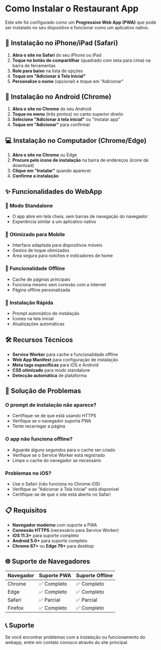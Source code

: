 # Como Instalar o Restaurant App

Este site foi configurado como um **Progressive Web App (PWA)** que pode ser instalado no seu dispositivo e funcionar como um aplicativo nativo.

## 📱 Instalação no iPhone/iPad (Safari)

1. **Abra o site no Safari** do seu iPhone ou iPad
2. **Toque no botão de compartilhar** (quadrado com seta para cima) na barra de ferramentas
3. **Role para baixo** na lista de opções
4. **Toque em "Adicionar à Tela Inicial"**
5. **Personalize o nome** (opcional) e toque em "Adicionar"

## 🤖 Instalação no Android (Chrome)

1. **Abra o site no Chrome** do seu Android
2. **Toque no menu** (três pontos) no canto superior direito
3. **Selecione "Adicionar à tela inicial"** ou "Instalar app"
4. **Toque em "Adicionar"** para confirmar

## 💻 Instalação no Computador (Chrome/Edge)

1. **Abra o site no Chrome** ou Edge
2. **Procure pelo ícone de instalação** na barra de endereços (ícone de download)
3. **Clique em "Instalar"** quando aparecer
4. **Confirme a instalação**

## ✨ Funcionalidades do WebApp

### 🚀 **Modo Standalone**
- O app abre em tela cheia, sem barras de navegação do navegador
- Experiência similar a um aplicativo nativo

### 📱 **Otimizado para Mobile**
- Interface adaptada para dispositivos móveis
- Gestos de toque otimizados
- Área segura para notches e indicadores de home

### 🔄 **Funcionalidade Offline**
- Cache de páginas principais
- Funciona mesmo sem conexão com a internet
- Página offline personalizada

### 📲 **Instalação Rápida**
- Prompt automático de instalação
- Ícones na tela inicial
- Atualizações automáticas

## 🛠️ Recursos Técnicos

- **Service Worker** para cache e funcionalidade offline
- **Web App Manifest** para configuração de instalação
- **Meta tags específicas** para iOS e Android
- **CSS otimizado** para modo standalone
- **Detecção automática** de plataforma

## 🔧 Solução de Problemas

### O prompt de instalação não aparece?
- Certifique-se de que está usando HTTPS
- Verifique se o navegador suporta PWA
- Tente recarregar a página

### O app não funciona offline?
- Aguarde alguns segundos para o cache ser criado
- Verifique se o Service Worker está registrado
- Limpe o cache do navegador se necessário

### Problemas no iOS?
- Use o Safari (não funciona no Chrome iOS)
- Verifique se "Adicionar à Tela Inicial" está disponível
- Certifique-se de que o site está aberto no Safari

## 📋 Requisitos

- **Navegador moderno** com suporte a PWA
- **Coneexão HTTPS** (necessário para Service Worker)
- **iOS 11.3+** para suporte completo
- **Android 5.0+** para suporte completo
- **Chrome 67+** ou **Edge 79+** para desktop

## 🌐 Suporte de Navegadores

| Navegador | Suporte PWA | Suporte Offline |
|-----------|-------------|-----------------|
| Chrome    | ✅ Completo | ✅ Completo     |
| Edge      | ✅ Completo | ✅ Completo     |
| Safari    | ✅ Parcial  | ✅ Parcial      |
| Firefox   | ✅ Completo | ✅ Completo     |

## 📞 Suporte

Se você encontrar problemas com a instalação ou funcionamento do webapp, entre em contato conosco através do site principal.
